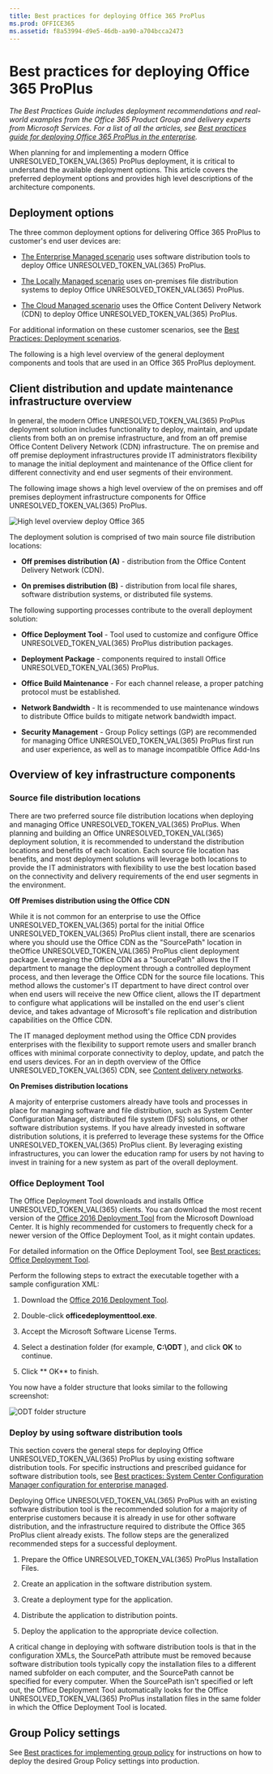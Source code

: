 ```yaml
---
title: Best practices for deploying Office 365 ProPlus
ms.prod: OFFICE365
ms.assetid: f8a53994-d9e5-46db-aa90-a704bcca2473
---
```



# Best practices for deploying Office 365 ProPlus

 *The Best Practices Guide includes deployment recommendations and real-world examples from the Office 365 Product Group and delivery experts from Microsoft Services. For a list of all the articles, see  [Best practices guide for deploying Office 365 ProPlus in the enterprise](best-practices-guide-for-deploying-office-365-proplus-in-the-enterprise.md).* 
  
    
    

When planning for and implementing a modern Office UNRESOLVED_TOKEN_VAL(365) ProPlus deployment, it is critical to understand the available deployment options. This article covers the preferred deployment options and provides high level descriptions of the architecture components.
## Deployment options

The three common deployment options for delivering Office 365 ProPlus to customer's end user devices are:
  
    
    

-  [The Enterprise Managed scenario](best-practices-deployment-scenarios.md#Enterprise) uses software distribution tools to deploy Office UNRESOLVED_TOKEN_VAL(365) ProPlus.
    
  
-  [The Locally Managed scenario](best-practices-deployment-scenarios.md#Local) uses on-premises file distribution systems to deploy Office UNRESOLVED_TOKEN_VAL(365) ProPlus.
    
  
-  [The Cloud Managed scenario](best-practices-deployment-scenarios.md#Cloud) uses the Office Content Delivery Network (CDN) to deploy Office UNRESOLVED_TOKEN_VAL(365) ProPlus.
    
  
For additional information on these customer scenarios, see the  [Best Practices: Deployment scenarios](best-practices-deployment-scenarios.md). 
  
    
    
The following is a high level overview of the general deployment components and tools that are used in an Office 365 ProPlus deployment.
  
    
    

## Client distribution and update maintenance infrastructure overview

In general, the modern Office UNRESOLVED_TOKEN_VAL(365) ProPlus deployment solution includes functionality to deploy, maintain, and update clients from both an on premise infrastructure, and from an off premise Office Content Delivery Network (CDN) infrastructure. The on premise and off premise deployment infrastructures provide IT administrators flexibility to manage the initial deployment and maintenance of the Office client for different connectivity and end user segments of their environment.
  
    
    
The following image shows a high level overview of the on premises and off premises deployment infrastructure components for Office UNRESOLVED_TOKEN_VAL(365) ProPlus.
  
    
    

  
    
    
![High level overview deploy Office 365](images/bebd7cb7-2bec-42e4-ae5e-ecc6817d9484.jpg)
  
    
    
The deployment solution is comprised of two main source file distribution locations:
  
    
    

- **Off premises distribution (A)** - distribution from the Office Content Delivery Network (CDN).
    
  
- **On premises distribution (B)** - distribution from local file shares, software distribution systems, or distributed file systems.
    
  
The following supporting processes contribute to the overall deployment solution:
  
    
    

- **Office Deployment Tool** - Tool used to customize and configure Office UNRESOLVED_TOKEN_VAL(365) ProPlus distribution packages.
    
  
- **Deployment Package** - components required to install Office UNRESOLVED_TOKEN_VAL(365) ProPlus.
    
  
- **Office Build Maintenance** - For each channel release, a proper patching protocol must be established.
    
  
- **Network Bandwidth** - It is recommended to use maintenance windows to distribute Office builds to mitigate network bandwidth impact.
    
  
- **Security Management** - Group Policy settings (GP) are recommended for managing Office UNRESOLVED_TOKEN_VAL(365) ProPlus first run and user experience, as well as to manage incompatible Office Add-Ins
    
  

## Overview of key infrastructure components


### Source file distribution locations

There are two preferred source file distribution locations when deploying and managing Office UNRESOLVED_TOKEN_VAL(365) ProPlus. When planning and building an Office UNRESOLVED_TOKEN_VAL(365) deployment solution, it is recommended to understand the distribution locations and benefits of each location. Each source file location has benefits, and most deployment solutions will leverage both locations to provide the IT administrators with flexibility to use the best location based on the connectivity and delivery requirements of the end user segments in the environment.
  
    
    
 **Off Premises distribution using the Office CDN**
  
    
    
While it is not common for an enterprise to use the Office UNRESOLVED_TOKEN_VAL(365) portal for the initial Office UNRESOLVED_TOKEN_VAL(365) ProPlus client install, there are scenarios where you should use the Office CDN as the "SourcePath" location in theOffice UNRESOLVED_TOKEN_VAL(365) ProPlus client deployment package. Leveraging the Office CDN as a "SourcePath" allows the IT department to manage the deployment through a controlled deployment process, and then leverage the Office CDN for the source file locations. This method allows the customer's IT department to have direct control over when end users will receive the new Office client, allows the IT department to configure what applications will be installed on the end user's client device, and takes advantage of Microsoft's file replication and distribution capabilities on the Office CDN.
  
    
    
The IT managed deployment method using the Office CDN provides enterprises with the flexibility to support remote users and smaller branch offices with minimal corporate connectivity to deploy, update, and patch the end users devices. For an in depth overview of the Office UNRESOLVED_TOKEN_VAL(365) CDN, see  [Content delivery networks](https://support.office.com/en-us/article/Content-delivery-networks-0140f704-6614-49bb-aa6c-89b75dcd7f1f?ui=en-US&amp;rs=en-US&amp;ad=US).
  
    
    
 **On Premises distribution locations**
  
    
    
A majority of enterprise customers already have tools and processes in place for managing software and file distribution, such as System Center Configuration Manager, distributed file system (DFS) solutions, or other software distribution systems. If you have already invested in software distribution solutions, it is preferred to leverage these systems for the Office UNRESOLVED_TOKEN_VAL(365) ProPlus client. By leveraging existing infrastructures, you can lower the education ramp for users by not having to invest in training for a new system as part of the overall deployment.
  
    
    

### Office Deployment Tool

The Office Deployment Tool downloads and installs Office UNRESOLVED_TOKEN_VAL(365) clients. You can download the most recent version of the  [Office 2016 Deployment Tool](https://www.microsoft.com/en-us/download/details.aspx?id=49117) from the Microsoft Download Center. It is highly recommended for customers to frequently check for a newer version of the Office Deployment Tool, as it might contain updates.
  
    
    
For detailed information on the Office Deployment Tool, see  [Best practices: Office Deployment Tool](http://technet.microsoft.com/library/948e3efd-c45b-41e2-80c4-7fccb4dac043.aspx).
  
    
    
Perform the following steps to extract the executable together with a sample configuration XML:
  
    
    

1. Download the  [Office 2016 Deployment Tool](https://www.microsoft.com/en-us/download/details.aspx?id=49117).
    
  
2. Double-click **officedeploymenttool.exe**.
    
  
3. Accept the Microsoft Software License Terms.
    
  
4. Select a destination folder (for example, **C:\\ODT** ), and click **OK** to continue.
    
  
5. Click ** OK** to finish.
    
  
You now have a folder structure that looks similar to the following screenshot:
  
    
    

  
    
    
![ODT folder structure](images/ea7f0c80-3f3d-405b-add1-0707677a828e.png)
  
    
    

  
    
    

  
    
    

### Deploy by using software distribution tools

This section covers the general steps for deploying Office UNRESOLVED_TOKEN_VAL(365) ProPlus by using existing software distribution tools. For specific instructions and prescribed guidance for software distribution tools, see  [Best practices: System Center Configuration Manager configuration for enterprise managed](best-practices-system-center-configuration-manager-configuration-for-enterprise.md).
  
    
    
Deploying Office UNRESOLVED_TOKEN_VAL(365) ProPlus with an existing software distribution tool is the recommended solution for a majority of enterprise customers because it is already in use for other software distribution, and the infrastructure required to distribute the Office 365 ProPlus client already exists. The follow steps are the generalized recommended steps for a successful deployment.
  
    
    

1. Prepare the Office UNRESOLVED_TOKEN_VAL(365) ProPlus Installation Files.
    
  
2. Create an application in the software distribution system.
    
  
3. Create a deployment type for the application.
    
  
4. Distribute the application to distribution points.
    
  
5. Deploy the application to the appropriate device collection.
    
  
A critical change in deploying with software distribution tools is that in the configuration XMLs, the SourcePath attribute must be removed because software distribution tools typically copy the installation files to a different named subfolder on each computer, and the SourcePath cannot be specified for every computer. When the SourcePath isn't specified or left out, the Office Deployment Tool automatically looks for the Office UNRESOLVED_TOKEN_VAL(365) ProPlus installation files in the same folder in which the Office Deployment Tool is located.
  
    
    

## Group Policy settings

See  [Best practices for implementing group policy](best-practices-for-implementing-group-policy.md) for instructions on how to deploy the desired Group Policy settings into production.
  
    
    

